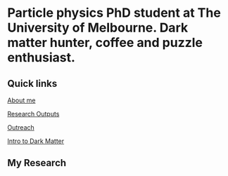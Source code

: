 # Particle physics PhD student at The University of Melbourne. Dark matter hunter, coffee and puzzle enthusiast. 

## Quick links
[About me](https://mjzurowski.github.io/about) 

[Research Outputs](https://mjzurowski.github.io/research-outputs)

[Outreach](https://mjzurowski.github.io/outreach)

[Intro to Dark Matter](https://mjzurowski.github.io/dm)

## My Research
